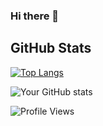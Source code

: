 ### Hi there 👋

<!--
**gnomefin/gnomefin** is a ✨ _special_ ✨ repository because its `README.md` (this file) appears on your GitHub profile.

Here are some ideas to get you started:

- 🔭 I’m currently working on ...
- 🌱 I’m currently learning ...
- 👯 I’m looking to collaborate on ...
- 🤔 I’m looking for help with ...
- 💬 Ask me about ...
- 📫 How to reach me: ...
- 😄 Pronouns: ...
- ⚡ Fun fact: ...
-->

## GitHub Stats

[![Top Langs](https://github-readme-stats.vercel.app/api/top-langs/?username=gnomefin&layout=compact)](https://github.com/gnomefin)

![Your GitHub stats](https://github-readme-streak-stats.herokuapp.com/?user=gnomefin)

![Profile Views](https://komarev.com/ghpvc/?username=gnomefin)

